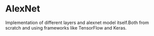 # AlexNet
Implementation of different layers and alexnet model itself.Both from scratch and using frameworks like TensorFlow and Keras.
